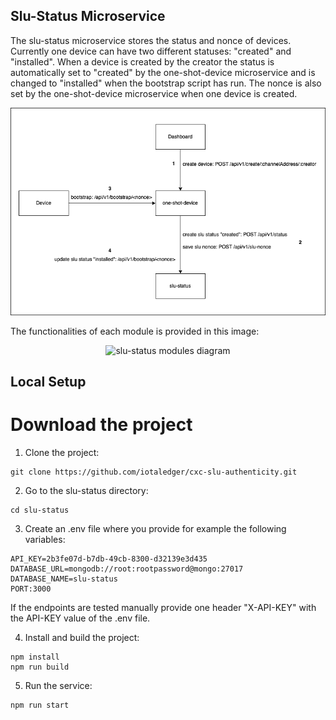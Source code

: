 ## Slu-Status Microservice

The slu-status microservice stores the status and nonce of devices. 
Currently one device can have two different statuses: "created" and "installed". When a device is created by the creator the status is automatically set to "created" by the one-shot-device microservice and is changed to "installed" when the bootstrap script has run. 
The nonce is also set by the one-shot-device microservice when one device is created.


<p align="center">
  <img src="https://github.com/iotaledger/cxc-slu-authenticity/blob/68-api-reference-slu-status/slu-status/diagrams/slu-status.png" alt="slu-status diagram"/>
</p>


The functionalities of each module is provided in this image:

<p align="center">
  <img src="https://github.com/iotaledger/cxc-slu-authenticity/blob/68-api-reference-slu-status/slu-status/diagrams/slu-stauts-module.png" alt="slu-status modules diagram"/>
</p>


## Local Setup

# Download the project

1. Clone the project:
````
git clone https://github.com/iotaledger/cxc-slu-authenticity.git
````

2. Go to the slu-status directory:
```
cd slu-status
```

3. Create an .env file where you provide for example the following variables:
````
API_KEY=2b3fe07d-b7db-49cb-8300-d32139e3d435
DATABASE_URL=mongodb://root:rootpassword@mongo:27017
DATABASE_NAME=slu-status
PORT:3000
````

If the endpoints are tested manually provide one header "X-API-KEY" with the API-KEY value of the .env file.

4. Install and build the project:
````
npm install
npm run build
````

5. Run the service:
````
npm run start
````


